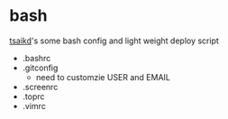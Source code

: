 bash
====

[tsaikd]: http://www.tsaikd.org/

[tsaikd][]'s some bash config and light weight deploy script

 * .bashrc
 * .gitconfig
   * need to customzie USER and EMAIL
 * .screenrc
 * .toprc
 * .vimrc
